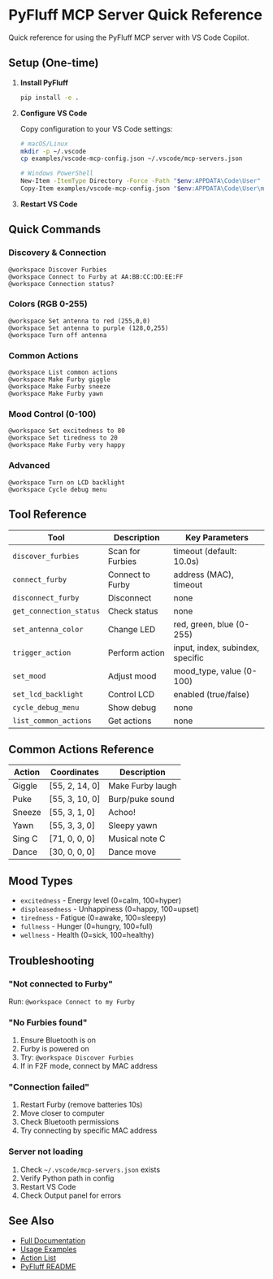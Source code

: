 # PyFluff MCP Server Quick Reference

Quick reference for using the PyFluff MCP server with VS Code Copilot.

## Setup (One-time)

1. **Install PyFluff**
   ```bash
   pip install -e .
   ```

2. **Configure VS Code**
   
   Copy configuration to your VS Code settings:
   ```bash
   # macOS/Linux
   mkdir -p ~/.vscode
   cp examples/vscode-mcp-config.json ~/.vscode/mcp-servers.json
   
   # Windows PowerShell
   New-Item -ItemType Directory -Force -Path "$env:APPDATA\Code\User"
   Copy-Item examples/vscode-mcp-config.json "$env:APPDATA\Code\User\mcp-servers.json"
   ```

3. **Restart VS Code**

## Quick Commands

### Discovery & Connection
```
@workspace Discover Furbies
@workspace Connect to Furby at AA:BB:CC:DD:EE:FF
@workspace Connection status?
```

### Colors (RGB 0-255)
```
@workspace Set antenna to red (255,0,0)
@workspace Set antenna to purple (128,0,255)
@workspace Turn off antenna
```

### Common Actions
```
@workspace List common actions
@workspace Make Furby giggle
@workspace Make Furby sneeze
@workspace Make Furby yawn
```

### Mood Control (0-100)
```
@workspace Set excitedness to 80
@workspace Set tiredness to 20
@workspace Make Furby very happy
```

### Advanced
```
@workspace Turn on LCD backlight
@workspace Cycle debug menu
```

## Tool Reference

| Tool | Description | Key Parameters |
|------|-------------|----------------|
| `discover_furbies` | Scan for Furbies | timeout (default: 10.0s) |
| `connect_furby` | Connect to Furby | address (MAC), timeout |
| `disconnect_furby` | Disconnect | none |
| `get_connection_status` | Check status | none |
| `set_antenna_color` | Change LED | red, green, blue (0-255) |
| `trigger_action` | Perform action | input, index, subindex, specific |
| `set_mood` | Adjust mood | mood_type, value (0-100) |
| `set_lcd_backlight` | Control LCD | enabled (true/false) |
| `cycle_debug_menu` | Show debug | none |
| `list_common_actions` | Get actions | none |

## Common Actions Reference

| Action | Coordinates | Description |
|--------|-------------|-------------|
| Giggle | [55, 2, 14, 0] | Make Furby laugh |
| Puke | [55, 3, 10, 0] | Burp/puke sound |
| Sneeze | [55, 3, 1, 0] | Achoo! |
| Yawn | [55, 3, 3, 0] | Sleepy yawn |
| Sing C | [71, 0, 0, 0] | Musical note C |
| Dance | [30, 0, 0, 0] | Dance move |

## Mood Types

- `excitedness` - Energy level (0=calm, 100=hyper)
- `displeasedness` - Unhappiness (0=happy, 100=upset)
- `tiredness` - Fatigue (0=awake, 100=sleepy)
- `fullness` - Hunger (0=hungry, 100=full)
- `wellness` - Health (0=sick, 100=healthy)

## Troubleshooting

### "Not connected to Furby"
Run: `@workspace Connect to my Furby`

### "No Furbies found"
1. Ensure Bluetooth is on
2. Furby is powered on
3. Try: `@workspace Discover Furbies`
4. If in F2F mode, connect by MAC address

### "Connection failed"
1. Restart Furby (remove batteries 10s)
2. Move closer to computer
3. Check Bluetooth permissions
4. Try connecting by specific MAC address

### Server not loading
1. Check `~/.vscode/mcp-servers.json` exists
2. Verify Python path in config
3. Restart VS Code
4. Check Output panel for errors

## See Also

- [Full Documentation](../docs/MCP.md)
- [Usage Examples](MCP_EXAMPLES.md)
- [Action List](../docs/actionlist.md)
- [PyFluff README](../README.md)
